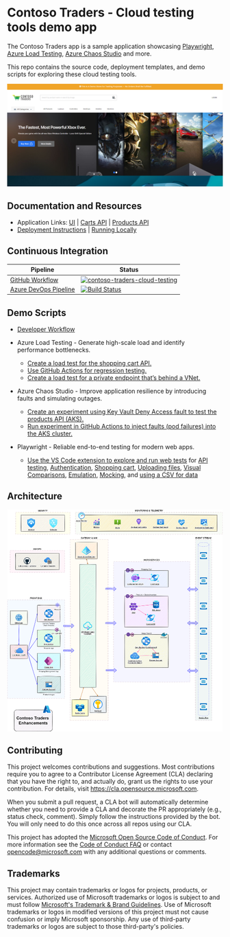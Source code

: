 # Contoso Traders - Cloud testing tools demo app

The Contoso Traders app is a sample application showcasing [Playwright](https://playwright.dev), [Azure Load Testing](https://aka.ms/malt-docs), [Azure Chaos Studio](https://aka.ms/CHAOS-docs) and more.

This repo contains the source code, deployment templates, and demo scripts for exploring these cloud testing tools.

![Landing Page](./docs/images/landing-page.png)

## Documentation and Resources

* Application Links: [UI](https://cloudtesting.contosotraders.com/) | [Carts API](https://contoso-traders-cartsctprd.bluestone-748d2276.eastus.azurecontainerapps.io/swagger/index.html) | [Products API](https://contoso-traders-productsctprd.eastus.cloudapp.azure.com/swagger/index.html)
* [Deployment Instructions](./docs/deployment-instructions.md) | [Running Locally](./docs/running-locally.md)

## Continuous Integration

| Pipeline                                                                     | Status                                                                                                                                                                                                                                                                               |
| ---------------------------------------------------------------------------- | ------------------------------------------------------------------------------------------------------------------------------------------------------------------------------------------------------------------------------------------------------------------------------------ |
| [GitHub Workflow](./.github/workflows/contoso-traders-cloud-testing.yml)     | [![contoso-traders-cloud-testing](https://github.com/microsoft/contosotraders-cloudtesting/actions/workflows/contoso-traders-cloud-testing.yml/badge.svg?branch=main)](https://github.com/microsoft/contosotraders-cloudtesting/actions/workflows/contoso-traders-cloud-testing.yml) |
| [Azure DevOps Pipeline](./.azurepipelines/contoso-traders-cloud-testing.yml) | [![Build Status](https://dev.azure.com/MicrosoftTestDemos/ContosoTraders_Testing/_apis/build/status%2Fmicrosoft.contosotraders-cloudtesting?branchName=main)](https://dev.azure.com/MicrosoftTestDemos/ContosoTraders_Testing/_build/latest?definitionId=1&branchName=main)          |

## Demo Scripts

* [Developer Workflow](./demo-scripts/dev-workflow/walkthrough.md)
* Azure Load Testing - Generate high-scale load and identify performance bottlenecks.
  * [Create a load test for the shopping cart API.](./demo-scripts/azure-load-testing/walkthrough.md)
  * [Use GitHub Actions for regression testing.](./demo-scripts/azure-load-testing/walkthrough.md#walkthrough-regression-testing-with-github-workflows)
  * [Create a load test for a private endpoint that’s behind a VNet.](./demo-scripts/azure-load-testing/private-endpoints.md)

* Azure Chaos Studio - Improve application resilience by introducing faults and simulating outages.
  * [Create an experiment using Key Vault Deny Access fault to test the products API (AKS).](./demo-scripts/azure-chaos-studio/walkthrough.md)
  * [Run experiment in GitHub Actions to inject faults (pod failures) into the AKS cluster.](./demo-scripts/azure-chaos-studio/walkthrough.md#walkthrough-running-chaos-experiments-via-github-workflows)

* Playwright - Reliable end-to-end testing for modern web apps.
  * [Use the VS Code extension to explore and run web tests](./demo-scripts/testing-with-playwright/walkthrough.md) for [API testing](src/ContosoTraders.Ui.Website/tests/api), [Authentication](src/ContosoTraders.Ui.Website/tests/auth.setup.ts), [Shopping cart](src/ContosoTraders.Ui.Website/tests/cart.spec.ts), [Uploading files](src/ContosoTraders.Ui.Website/tests/fileupload.spec.ts), [Visual Comparisons](src/ContosoTraders.Ui.Website/tests/pages.spec.ts#L63), [Emulation](src/ContosoTraders.Ui.Website/tests/map.spec.ts), [Mocking](src/ContosoTraders.Ui.Website/tests/mocks.spec.ts), and [using a CSV for data](src/ContosoTraders.Ui.Website/tests/account.ts)

## Architecture

![Architecture](./docs/architecture/contoso-traders-enhancements.drawio.png)

## Contributing

This project welcomes contributions and suggestions.  Most contributions require you to agree to a
Contributor License Agreement (CLA) declaring that you have the right to, and actually do, grant us
the rights to use your contribution. For details, visit <https://cla.opensource.microsoft.com>.

When you submit a pull request, a CLA bot will automatically determine whether you need to provide
a CLA and decorate the PR appropriately (e.g., status check, comment). Simply follow the instructions
provided by the bot. You will only need to do this once across all repos using our CLA.

This project has adopted the [Microsoft Open Source Code of Conduct](https://opensource.microsoft.com/codeofconduct/).
For more information see the [Code of Conduct FAQ](https://opensource.microsoft.com/codeofconduct/faq/) or
contact [opencode@microsoft.com](mailto:opencode@microsoft.com) with any additional questions or comments.

## Trademarks

This project may contain trademarks or logos for projects, products, or services. Authorized use of Microsoft
trademarks or logos is subject to and must follow [Microsoft's Trademark & Brand Guidelines](https://www.microsoft.com/legal/intellectualproperty/trademarks/usage/general).
Use of Microsoft trademarks or logos in modified versions of this project must not cause confusion or imply Microsoft sponsorship.
Any use of third-party trademarks or logos are subject to those third-party's policies.
